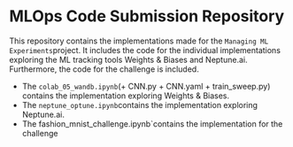 # MLOps Code Submission Repository

This repository contains the implementations made for the `Managing ML Experiments`project. It includes the code for the individual implementations exploring the ML tracking tools Weights & Biases and Neptune.ai. Furthermore, the code for the challenge is included.

- The `colab_05_wandb.ipynb`(+ CNN.py + CNN.yaml + train_sweep.py) contains the implementation exploring Weights & Biases.
- The `neptune_optune.ipynb`contains the implementation exploring Neptune.ai.
- The fashion_mnist_challenge.ipynb`contains the implementation for the challenge